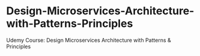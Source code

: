 # Design-Microservices-Architecture-with-Patterns-Principles
Udemy Course: Design Microservices Architecture with Patterns &amp; Principles
